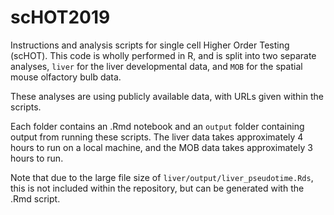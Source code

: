 # scHOT2019
Instructions and analysis scripts for single cell Higher Order Testing (scHOT). This code is wholly performed in R, and is split into two separate analyses, `liver` for the liver developmental data, and `MOB` for the spatial mouse olfactory bulb data.

These analyses are using publicly available data, with URLs given within the scripts.

Each folder contains an .Rmd notebook and an `output` folder containing output from running these scripts. The liver data takes approximately 4 hours to run on a local machine, and the MOB data takes approximately 3 hours to run.

Note that due to the large file size of `liver/output/liver_pseudotime.Rds`, this is not included within the repository, but can be generated with the .Rmd script.